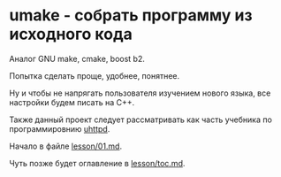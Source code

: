 # umake - собрать программу из исходного кода

Аналог GNU make, cmake, boost b2.

Попытка сделать проще, удобнее, понятнее.

Ну и чтобы не напрягать пользователя изучением нового языка, все настройки будем писать на C++.

Также данный проект следует рассматривать как часть учебника по программировнию [uhttpd](../uhttpd/README.md).

Начало в файле [lesson/01.md](lesson/01.md).

Чуть позже будет оглавление в [lesson/toc.md](lesson/toc.md).
